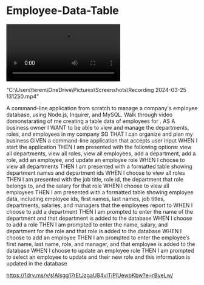 # Employee-Data-Table
<video controls src="20240325-1707-27.9092000.mp4" title="Emplyee-Table-Data"></video>

"C:\Users\terem\OneDrive\Pictures\Screenshots\Recording 2024-03-25 131250.mp4"

A command-line application from scratch to manage a company's employee database, using Node.js, Inquirer, and MySQL.
Walk through video domonstarating of me creating a table data of employees for .
AS A business owner
I WANT to be able to view and manage the departments, roles, and employees in my company
SO THAT I can organize and plan my business
GIVEN a command-line application that accepts user input
WHEN I start the application
THEN I am presented with the following options: view all departments, view all roles, view all employees, add a department, add a role, add an employee, and update an employee role
WHEN I choose to view all departments
THEN I am presented with a formatted table showing department names and department ids
WHEN I choose to view all roles
THEN I am presented with the job title, role id, the department that role belongs to, and the salary for that role
WHEN I choose to view all employees
THEN I am presented with a formatted table showing employee data, including employee ids, first names, last names, job titles, departments, salaries, and managers that the employees report to
WHEN I choose to add a department
THEN I am prompted to enter the name of the department and that department is added to the database
WHEN I choose to add a role
THEN I am prompted to enter the name, salary, and department for the role and that role is added to the database
WHEN I choose to add an employee
THEN I am prompted to enter the employee’s first name, last name, role, and manager, and that employee is added to the database
WHEN I choose to update an employee role
THEN I am prompted to select an employee to update and their new role and this information is updated in the database

https://1drv.ms/v/s!Alsgg17rEtJzgaU84vlTjPlUewbKbw?e=rByeLw/


